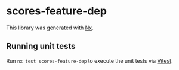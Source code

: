 # scores-feature-dep

This library was generated with [Nx](https://nx.dev).

## Running unit tests

Run `nx test scores-feature-dep` to execute the unit tests via [Vitest](https://vitest.dev/).

